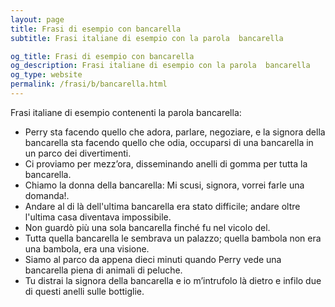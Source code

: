 ```yaml
---
layout: page
title: Frasi di esempio con bancarella 
subtitle: Frasi italiane di esempio con la parola  bancarella

og_title: Frasi di esempio con bancarella 
og_description: Frasi italiane di esempio con la parola  bancarella
og_type: website
permalink: /frasi/b/bancarella.html
---
```


Frasi italiane di esempio contenenti la parola bancarella:


- Perry sta facendo quello che adora, parlare, negoziare, e la signora della bancarella sta facendo quello che odia, occuparsi di una bancarella in un parco dei divertimenti.
- Ci proviamo per mezz’ora, disseminando anelli di gomma per tutta la bancarella.
- Chiamo la donna della bancarella: Mi scusi, signora, vorrei farle una domanda!.
- Andare al di là dell'ultima bancarella era stato difficile; andare oltre l'ultima casa diventava impossibile.
- Non guardò più una sola bancarella finché fu nel vicolo del.
- Tutta quella bancarella le sembrava un palazzo; quella bambola non era una bambola, era una visione.
- Siamo al parco da appena dieci minuti quando Perry vede una bancarella piena di animali di peluche.
- Tu distrai la signora della bancarella e io m’intrufolo là dietro e infilo due di questi anelli sulle bottiglie.
